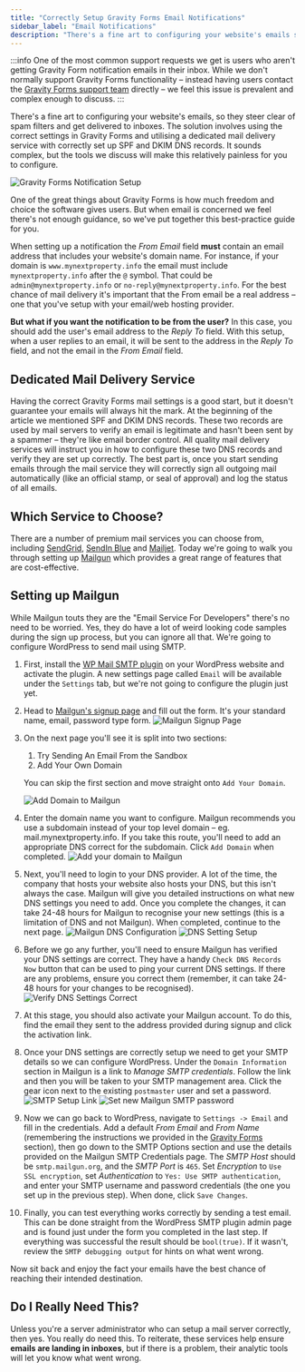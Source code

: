 ```yaml
---
title: "Correctly Setup Gravity Forms Email Notifications"
sidebar_label: "Email Notifications"
description: "There's a fine art to configuring your website's emails so they steer clear of spam filters and get delivered to inboxes. We detail the best solution."
---
```


:::info
One of the most common support requests we get is users who aren't getting Gravity Form notification emails in their inbox. While we don't normally support Gravity Forms functionality – instead having users contact the [Gravity Forms support team](https://www.gravityforms.com/support/) directly – we feel this issue is prevalent and complex enough to discuss.
:::

There's a fine art to configuring your website's emails, so they steer clear of spam filters and get delivered to inboxes. The solution involves using the correct settings in Gravity Forms and utilising a dedicated mail delivery service with correctly set up SPF and DKIM DNS records. It sounds complex, but the tools we discuss will make this relatively painless for you to configure.

![Gravity Forms Notification Setup](https://resources.gravitypdf.com/uploads/2015/10/gravityforms.png) 

One of the great things about Gravity Forms is how much freedom and choice the software gives users. But when email is concerned we feel there's not enough guidance, so we've put together this best-practice guide for you. 

When setting up a notification the *From Email* field **must** contain an email address that includes your website's domain name. For instance, if your domain is `www.mynextproperty.info` the email must include `mynextproperty.info` after the `@` symbol. That could be `admin@mynextproperty.info` or `no-reply@mynextproperty.info`. For the best chance of mail delivery it's important that the From email be a real address – one that you've setup with your email/web hosting provider. 

**But what if you want the notification to be from the user?** In this case, you should add the user's email address to the *Reply To* field. With this setup, when a user replies to an email, it will be sent to the address in the *Reply To* field, and not the email in the *From Email* field.

## Dedicated Mail Delivery Service 

Having the correct Gravity Forms mail settings is a good start, but it doesn't guarantee your emails will always hit the mark. At the beginning of the article we mentioned SPF and DKIM DNS records. These two records are used by mail servers to verify an email is legitimate and hasn't been sent by a spammer – they're like email border control. All quality mail delivery services will instruct you in how to configure these two DNS records and verify they are set up correctly. The best part is, once you start sending emails through the mail service they will correctly sign all outgoing mail automatically (like an official stamp, or seal of approval) and log the status of all emails.

## Which Service to Choose? 

There are a number of premium mail services you can choose from, including [SendGrid](https://sendgrid.com/), [SendIn Blue](https://www.sendinblue.com/) and [Mailjet](https://www.mailjet.com/). Today we're going to walk you through setting up [Mailgun](http://www.mailgun.com/) which provides a great range of features that are cost-effective. 

## Setting up Mailgun 

While Mailgun touts they are the "Email Service For Developers" there's no need to be worried. Yes, they do have a lot of weird looking code samples during the sign up process, but you can ignore all that. We're going to configure WordPress to send mail using SMTP.

1.  First, install the [WP Mail SMTP plugin](https://wordpress.org/plugins/wp-mail-smtp/) on your WordPress website and activate the plugin. A new settings page called `Email` will be available under the `Settings` tab, but we're not going to configure the plugin just yet.
2.  Head to [Mailgun's signup page](https://mailgun.com/signup) and fill out the form. It's your standard name, email, password type form. ![Mailgun Signup Page](https://resources.gravitypdf.com/uploads/2015/10/initial-signup.png)

3.  On the next page you'll see it is split into two sections:

    1.  Try Sending An Email From the Sandbox
    2.  Add Your Own Domain

    You can skip the first section and move straight onto `Add Your Domain`. 

    ![Add Domain to Mailgun](https://resources.gravitypdf.com/uploads/2015/10/add-domain.png)

4.  Enter the domain name you want to configure. Mailgun recommends you use a subdomain instead of your top level domain – eg. mail.mynextproperty.info. If you take this route, you'll need to add an appropriate DNS correct for the subdomain. Click `Add Domain` when completed. ![Add your domain to Mailgun](https://resources.gravitypdf.com/uploads/2015/10/enter-domain.png)

5.  Next, you'll need to login to your DNS provider. A lot of the time, the company that hosts your website also hosts your DNS, but this isn't always the case. Mailgun will give you detailed instructions on what new DNS settings you need to add. Once you complete the changes, it can take 24-48 hours for Mailgun to recognise your new settings (this is a limitation of DNS and not Mailgun). When completed, continue to the next page. ![Mailgun DNS Configuration](https://resources.gravitypdf.com/uploads/2015/10/dns-config.png) ![DNS Setting Setup](https://resources.gravitypdf.com/uploads/2015/10/dns-config-2.png)

6.  Before we go any further, you'll need to ensure Mailgun has verified your DNS settings are correct. They have a handy `Check DNS Records Now` button that can be used to ping your current DNS settings. If there are any problems, ensure you correct them (remember, it can take 24-48 hours for your changes to be recognised). ![Verify DNS Settings Correct](https://resources.gravitypdf.com/uploads/2015/10/dns-verification.png)

7.  At this stage, you should also activate your Mailgun account. To do this, find the email they sent to the address provided during signup and click the activation link.

8.  Once your DNS settings are correctly setup we need to get your SMTP details so we can configure WordPress. Under the `Domain Information` section in Mailgun is a link to *Manage SMTP credentials*. Follow the link and then you will be taken to your SMTP management area. Click the gear icon next to the existing `postmaster` user and set a password. ![SMTP Setup Link](https://resources.gravitypdf.com/uploads/2015/10/manage-credentials.png) ![Set new Mailgun SMTP password](https://resources.gravitypdf.com/uploads/2015/10/set-smtp-password.png)

9.  Now we can go back to WordPress, navigate to `Settings -> Email` and fill in the credentials. Add a default *From Email* and *From Name* (remembering the instructions we provided in the [Gravity Forms](#gravityforms) section), then go down to the SMTP Options section and use the details provided on the Mailgun SMTP Credentials page. The *SMTP Host* should be `smtp.mailgun.org`, and the *SMTP Port* is `465`. Set *Encryption* to `Use SSL encryption`, set *Authentication* to `Yes: Use SMTP authentication`, and enter your SMTP username and password credentials (the one you set up in the previous step). When done, click `Save Changes`.

10. Finally, you can test everything works correctly by sending a test email. This can be done straight from the WordPress SMTP plugin admin page and is found just under the form you completed in the last step. If everything was successful the result should be `bool(true)`. If it wasn't, review the `SMTP debugging output` for hints on what went wrong.

Now sit back and enjoy the fact your emails have the best chance of reaching their intended destination.

## Do I Really Need This? 

Unless you're a server administrator who can setup a mail server correctly, then yes. You really do need this. To reiterate, these services help ensure **emails are landing in inboxes**, but if there is a problem, their analytic tools will let you know what went wrong.
